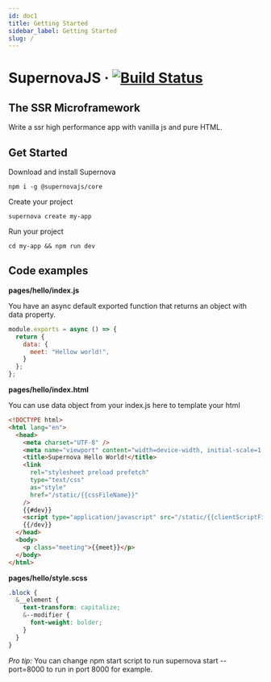 ```yaml
---
id: doc1
title: Getting Started
sidebar_label: Getting Started
slug: /
---
```


# SupernovaJS &middot; [![Build Status](https://travis-ci.org/supernova-tool/supernova.svg?branch=main)](https://travis-ci.org/supernova-tool/supernova)

## The SSR Microframework

Write a ssr high performance app with vanilla js and pure HTML.

## Get Started

Download and install Supernova

`npm i -g @supernovajs/core`

Create your project

`supernova create my-app`

Run your project

`cd my-app && npm run dev`

## Code examples

**pages/hello/index.js**

You have an async default exported function that returns an object with data property.

```js
module.exports = async () => {
  return {
    data: {
      meet: "Hellow world!",
    }
  };
};

```

**pages/hello/index.html**

You can use data object from your index.js here to template your html

```html
<!DOCTYPE html>
<html lang="en">
  <head>
    <meta charset="UTF-8" />
    <meta name="viewport" content="width=device-width, initial-scale=1.0" />
    <title>Supernova Hello World!</title>
    <link
      rel="stylesheet preload prefetch"
      type="text/css"
      as="style"
      href="/static/{{cssFileName}}"
    />
    {{#dev}}
    <script type="application/javascript" src="/static/{{clientScriptFileName}}" async></script>
    {{/dev}}
  </head>
  <body>
    <p class="meeting">{{meet}}</p>
  </body>
</html>
```

**pages/hello/style.scss**

```scss
.block {
  &__element {
    text-transform: capitalize;
    &--modifier {
      font-weight: bolder;
    }
  }
}
```

_Pro tip:_ You can change npm start script to run supernova start --port=8000 to run in port 8000 for example.
